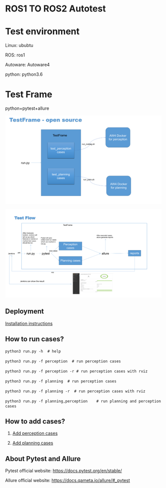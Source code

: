 # ROS1 TO ROS2 Autotest

# Test environment
Linux: ububtu

ROS: ros1

Autoware: Autoware4

python: python3.6


# Test Frame
python+pytest+allure

![frame](/docs/images/frame.png)

![test flow](/docs/images/test_flow.png)

## Deployment

[Installation instructions](docs/install.md)

## How to run cases?

```buildoutcfg
python3 run.py -h  # help

python3 run.py -f perception  # run perception cases

python3 run.py -f perception -r # run perception cases with rviz

python3 run.py -f planning  # run perception cases

python3 run.py -f planning -r  # run perception cases with rviz

python3 run.py -f planning,perception    # run planning and perception cases
```

## How to add cases?

1. [Add perception cases](docs/add_perception_cases.md)

2. [Add planning cases](docs/add_planning_cases.md)


## About Pytest and Allure

Pytest official website: https://docs.pytest.org/en/stable/

Allure official website: https://docs.qameta.io/allure/#_pytest

 